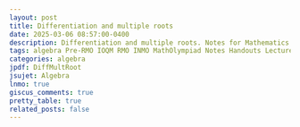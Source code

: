 ```yaml
---
layout: post
title: Differentiation and multiple roots
date: 2025-03-06 08:57:00-0400
description: Differentiation and multiple roots. Notes for Mathematics Olympiad, IOQM, RMO, INMO. Problem set, Solutions, Questions, Answers, Hints, Walkthroughs, Discussions.
tags: algebra Pre-RMO IOQM RMO INMO MathOlympiad Notes Handouts LectureNotes
categories: algebra
jpdf: DiffMultRoot
jsujet: Algebra
lnmo: true
giscus_comments: true
pretty_table: true
related_posts: false
---
```

